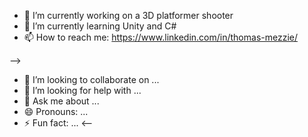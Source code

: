 - 🔭 I’m currently working on a 3D platformer shooter
- 🌱 I’m currently learning Unity and C#
- 📫 How to reach me: https://www.linkedin.com/in/thomas-mezzie/

-->
- 👯 I’m looking to collaborate on ...
- 🤔 I’m looking for help with ...
- 💬 Ask me about ...
- 😄 Pronouns: ...
- ⚡ Fun fact: ...
<--
